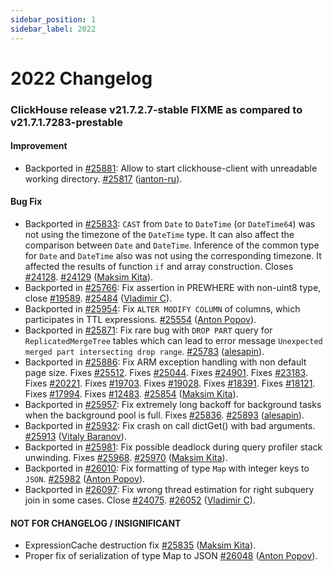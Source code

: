 ```yaml
---
sidebar_position: 1
sidebar_label: 2022
---
```


# 2022 Changelog

### ClickHouse release v21.7.2.7-stable FIXME as compared to v21.7.1.7283-prestable

#### Improvement
* Backported in [#25881](https://github.com/ClickHouse/ClickHouse/issues/25881): Allow to start clickhouse-client with unreadable working directory. [#25817](https://github.com/ClickHouse/ClickHouse/pull/25817) ([ianton-ru](https://github.com/ianton-ru)).

#### Bug Fix
* Backported in [#25833](https://github.com/ClickHouse/ClickHouse/issues/25833): `CAST` from `Date` to `DateTime` (or `DateTime64`) was not using the timezone of the `DateTime` type. It can also affect the comparison between `Date` and `DateTime`. Inference of the common type for `Date` and `DateTime` also was not using the corresponding timezone. It affected the results of function `if` and array construction. Closes [#24128](https://github.com/ClickHouse/ClickHouse/issues/24128). [#24129](https://github.com/ClickHouse/ClickHouse/pull/24129) ([Maksim Kita](https://github.com/kitaisreal)).
* Backported in [#25766](https://github.com/ClickHouse/ClickHouse/issues/25766): Fix assertion in PREWHERE with non-uint8 type, close [#19589](https://github.com/ClickHouse/ClickHouse/issues/19589). [#25484](https://github.com/ClickHouse/ClickHouse/pull/25484) ([Vladimir C](https://github.com/vdimir)).
* Backported in [#25954](https://github.com/ClickHouse/ClickHouse/issues/25954): Fix `ALTER MODIFY COLUMN` of columns, which participates in TTL expressions. [#25554](https://github.com/ClickHouse/ClickHouse/pull/25554) ([Anton Popov](https://github.com/CurtizJ)).
* Backported in [#25871](https://github.com/ClickHouse/ClickHouse/issues/25871): Fix rare bug with `DROP PART` query for `ReplicatedMergeTree` tables which can lead to error message `Unexpected merged part intersecting drop range`. [#25783](https://github.com/ClickHouse/ClickHouse/pull/25783) ([alesapin](https://github.com/alesapin)).
* Backported in [#25886](https://github.com/ClickHouse/ClickHouse/issues/25886): Fix ARM exception handling with non default page size. Fixes [#25512](https://github.com/ClickHouse/ClickHouse/issues/25512). Fixes [#25044](https://github.com/ClickHouse/ClickHouse/issues/25044). Fixes [#24901](https://github.com/ClickHouse/ClickHouse/issues/24901). Fixes [#23183](https://github.com/ClickHouse/ClickHouse/issues/23183). Fixes [#20221](https://github.com/ClickHouse/ClickHouse/issues/20221). Fixes [#19703](https://github.com/ClickHouse/ClickHouse/issues/19703). Fixes [#19028](https://github.com/ClickHouse/ClickHouse/issues/19028). Fixes [#18391](https://github.com/ClickHouse/ClickHouse/issues/18391). Fixes [#18121](https://github.com/ClickHouse/ClickHouse/issues/18121). Fixes [#17994](https://github.com/ClickHouse/ClickHouse/issues/17994). Fixes [#12483](https://github.com/ClickHouse/ClickHouse/issues/12483). [#25854](https://github.com/ClickHouse/ClickHouse/pull/25854) ([Maksim Kita](https://github.com/kitaisreal)).
* Backported in [#25957](https://github.com/ClickHouse/ClickHouse/issues/25957): Fix extremely long backoff for background tasks when the background pool is full. Fixes [#25836](https://github.com/ClickHouse/ClickHouse/issues/25836). [#25893](https://github.com/ClickHouse/ClickHouse/pull/25893) ([alesapin](https://github.com/alesapin)).
* Backported in [#25932](https://github.com/ClickHouse/ClickHouse/issues/25932): Fix crash on call dictGet() with bad arguments. [#25913](https://github.com/ClickHouse/ClickHouse/pull/25913) ([Vitaly Baranov](https://github.com/vitlibar)).
* Backported in [#25981](https://github.com/ClickHouse/ClickHouse/issues/25981): Fix possible deadlock during query profiler stack unwinding. Fixes [#25968](https://github.com/ClickHouse/ClickHouse/issues/25968). [#25970](https://github.com/ClickHouse/ClickHouse/pull/25970) ([Maksim Kita](https://github.com/kitaisreal)).
* Backported in [#26010](https://github.com/ClickHouse/ClickHouse/issues/26010): Fix formatting of type `Map` with integer keys to `JSON`. [#25982](https://github.com/ClickHouse/ClickHouse/pull/25982) ([Anton Popov](https://github.com/CurtizJ)).
* Backported in [#26097](https://github.com/ClickHouse/ClickHouse/issues/26097): Fix wrong thread estimation for right subquery join in some cases. Close [#24075](https://github.com/ClickHouse/ClickHouse/issues/24075). [#26052](https://github.com/ClickHouse/ClickHouse/pull/26052) ([Vladimir C](https://github.com/vdimir)).

#### NOT FOR CHANGELOG / INSIGNIFICANT

* ExpressionCache destruction fix [#25835](https://github.com/ClickHouse/ClickHouse/pull/25835) ([Maksim Kita](https://github.com/kitaisreal)).
* Proper fix of serialization of type Map to JSON [#26048](https://github.com/ClickHouse/ClickHouse/pull/26048) ([Anton Popov](https://github.com/CurtizJ)).
